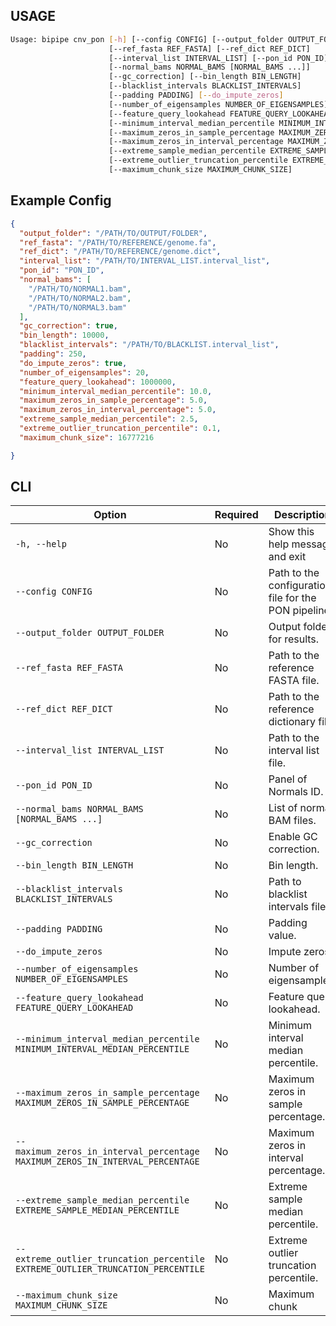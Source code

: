 ## USAGE

```bash
Usage: bipipe cnv_pon [-h] [--config CONFIG] [--output_folder OUTPUT_FOLDER]
                      [--ref_fasta REF_FASTA] [--ref_dict REF_DICT]
                      [--interval_list INTERVAL_LIST] [--pon_id PON_ID]
                      [--normal_bams NORMAL_BAMS [NORMAL_BAMS ...]]
                      [--gc_correction] [--bin_length BIN_LENGTH]
                      [--blacklist_intervals BLACKLIST_INTERVALS]
                      [--padding PADDING] [--do_impute_zeros]
                      [--number_of_eigensamples NUMBER_OF_EIGENSAMPLES]
                      [--feature_query_lookahead FEATURE_QUERY_LOOKAHEAD]
                      [--minimum_interval_median_percentile MINIMUM_INTERVAL_MEDIAN_PERCENTILE]
                      [--maximum_zeros_in_sample_percentage MAXIMUM_ZEROS_IN_SAMPLE_PERCENTAGE]
                      [--maximum_zeros_in_interval_percentage MAXIMUM_ZEROS_IN_INTERVAL_PERCENTAGE]
                      [--extreme_sample_median_percentile EXTREME_SAMPLE_MEDIAN_PERCENTILE]
                      [--extreme_outlier_truncation_percentile EXTREME_OUTLIER_TRUNCATION_PERCENTILE]
                      [--maximum_chunk_size MAXIMUM_CHUNK_SIZE]
```


## Example Config

```json
{
  "output_folder": "/PATH/TO/OUTPUT/FOLDER",
  "ref_fasta": "/PATH/TO/REFERENCE/genome.fa",
  "ref_dict": "/PATH/TO/REFERENCE/genome.dict",
  "interval_list": "/PATH/TO/INTERVAL_LIST.interval_list",
  "pon_id": "PON_ID",
  "normal_bams": [
    "/PATH/TO/NORMAL1.bam",
    "/PATH/TO/NORMAL2.bam",
    "/PATH/TO/NORMAL3.bam"
  ],
  "gc_correction": true,
  "bin_length": 10000,
  "blacklist_intervals": "/PATH/TO/BLACKLIST.interval_list",
  "padding": 250,
  "do_impute_zeros": true,
  "number_of_eigensamples": 20,
  "feature_query_lookahead": 1000000,
  "minimum_interval_median_percentile": 10.0,
  "maximum_zeros_in_sample_percentage": 5.0,
  "maximum_zeros_in_interval_percentage": 5.0,
  "extreme_sample_median_percentile": 2.5,
  "extreme_outlier_truncation_percentile": 0.1,
  "maximum_chunk_size": 16777216

}
```


## CLI

| Option                                           | Required | Description                                      |
|--------------------------------------------------|----------|--------------------------------------------------|
| `-h, --help`                                     | No       | Show this help message and exit                 |
| `--config CONFIG`                                | No       | Path to the configuration file for the PON pipeline. |
| `--output_folder OUTPUT_FOLDER`                  | No       | Output folder for results.                       |
| `--ref_fasta REF_FASTA`                          | No       | Path to the reference FASTA file.               |
| `--ref_dict REF_DICT`                            | No       | Path to the reference dictionary file.          |
| `--interval_list INTERVAL_LIST`                  | No       | Path to the interval list file.                 |
| `--pon_id PON_ID`                                | No       | Panel of Normals ID.                            |
| `--normal_bams NORMAL_BAMS [NORMAL_BAMS ...]`    | No       | List of normal BAM files.                       |
| `--gc_correction`                                | No       | Enable GC correction.                           |
| `--bin_length BIN_LENGTH`                        | No       | Bin length.                                     |
| `--blacklist_intervals BLACKLIST_INTERVALS`      | No       | Path to blacklist intervals file.              |
| `--padding PADDING`                              | No       | Padding value.                                  |
| `--do_impute_zeros`                              | No       | Impute zeros.                                   |
| `--number_of_eigensamples NUMBER_OF_EIGENSAMPLES` | No     | Number of eigensamples.                         |
| `--feature_query_lookahead FEATURE_QUERY_LOOKAHEAD` | No   | Feature query lookahead.                        |
| `--minimum_interval_median_percentile MINIMUM_INTERVAL_MEDIAN_PERCENTILE` | No | Minimum interval median percentile. |
| `--maximum_zeros_in_sample_percentage MAXIMUM_ZEROS_IN_SAMPLE_PERCENTAGE` | No | Maximum zeros in sample percentage. |
| `--maximum_zeros_in_interval_percentage MAXIMUM_ZEROS_IN_INTERVAL_PERCENTAGE` | No | Maximum zeros in interval percentage. |
| `--extreme_sample_median_percentile EXTREME_SAMPLE_MEDIAN_PERCENTILE` | No | Extreme sample median percentile. |
| `--extreme_outlier_truncation_percentile EXTREME_OUTLIER_TRUNCATION_PERCENTILE` | No | Extreme outlier truncation percentile. |
| `--maximum_chunk_size MAXIMUM_CHUNK_SIZE`        | No       | Maximum chunk